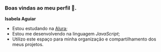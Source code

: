 ### Boas vindas ao meu perfil 🐧.


**Isabela Aguiar**

- Estou estudando na [Alura](https://www.alura.com.br);
- Estou me desenvolvendo na linguagem _JavaScript_;
- Utilizo este espaço para minha organização e compartilhamento dos meus projetos.
